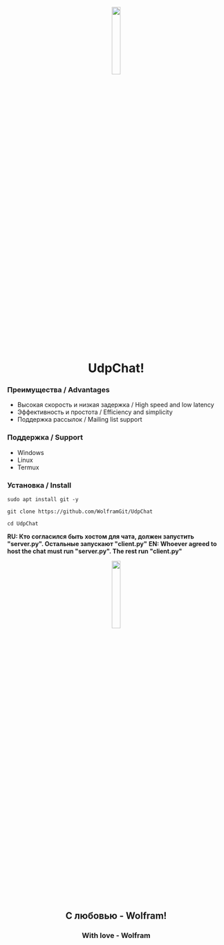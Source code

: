 <p align='center', width='100%'>
  <img width='20%', src='https://i.ibb.co/nNBDjG0W/Vector-4.png'>
</p>
<h1 align='center', width='100%'>UdpChat!</h2>

### Преимущества / Advantages
- Высокая скорость и низкая задержка / High speed and low latency
- Эффективность и простота / Efficiency and simplicity
- Поддержка рассылок / Mailing list support

### Поддержка / Support
- Windows
- Linux
- Termux

### Установка / Install
````
sudo apt install git -y

git clone https://github.com/WolframGit/UdpChat

cd UdpChat
````
**RU: Кто согласился быть хостом для чата, должен запустить "server.py". Остальные запускают "client.py"**
**EN: Whoever agreed to host the chat must run "server.py". The rest run "client.py"**

<p align='center', width='100%'>
  <img width='20%', src='https://i.ibb.co/HXmPjDm/heart3.png'>
</p>
<h2 align='center'>С любовью - Wolfram!</h2>
<h3 align='center'>With love - Wolfram</h3>
